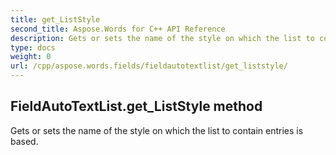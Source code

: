 ```yaml
---
title: get_ListStyle
second_title: Aspose.Words for C++ API Reference
description: Gets or sets the name of the style on which the list to contain entries is based. 
type: docs
weight: 0
url: /cpp/aspose.words.fields/fieldautotextlist/get_liststyle/
---
```

## FieldAutoTextList.get_ListStyle method


Gets or sets the name of the style on which the list to contain entries is based.

